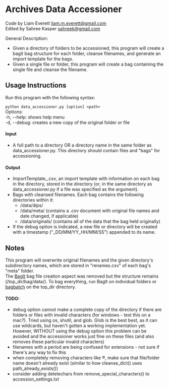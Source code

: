 Archives Data Accessioner
=========================

Code by Liam Everett liam.m.everett@gmail.com  
Edited by Sahree Kasper sahreek@gmail.com

General Description:
* Given a directory of folders to be accessioned, this program will create a bagit bag structure for each folder, cleanse filenames, and generate an import template for the bags.
* Given a single file or folder, this program will create a bag containing the single file and cleanse the filename.

Usage Instructions
------------------
Run this program with the following syntax:

`python data_accessioner.py [option] <path>`  
Options:  
-h, --help: shows help menu  
-d, --debug: creates a new copy of the original folder or file

#### Input
* A full path to a directory OR a directory name in the same folder as data_accessioner.py. This directory should contain files and "bags" for accessioning.

#### Output
* ImportTemplate_<date>.csv, an import template with information on each bag in the directory, stored in the directory (or, in the same directory as data_accessioner.py if a file was specified as the argument).
* Bags with cleansed filenames. Each bag contains the following directories within it:
	* /data/dips/
	* /data/meta/ (contains a .csv document with original file names and date changed, if applicable)
	* /data/originals/ (contains all of the data that the bag held originally)
* If the debug option is indicated, a new file or directory will be created with a timestamp ("_DD/MM/YY_HH/MM/SS") appended to its name.  

Notes
-----
This program will overwrite original filenames and the given directory's subdirectory names, which are stored in "renames.csv" of each bag's "meta" folder.    
The [BagIt](http://en.wikipedia.org/wiki/BagIt) bag file creation aspect was removed but the structure remains (/top_dir/bag/data/). To bag everything, run BagIt on individual folders or [bagbatch](https://wiki.carleton.edu/display/carl/Bagit) on the top_dir directory.

#### TODO:
- debug option cannot make a complete copy of the directory if there are folders or files with invalid characters (for windows - test this on a mac?). Tried using os, shutil, and glob. Glob is the best best, as it can use wildcards, but haven't gotten a working implementation yet. However, WITHOUT using the debug option this problem can be avoided and the accessioner works just fine on these files (and also removes these particular invalid characters)  
- filenames with a period are being confused for extensions - not sure if there's any way to fix this  
- when completely removing characters like ®, make sure that file/folder name doesn't already exist (similar to how cleanse_dict() uses path_already_exists())  
- consider adding deletechars from remove_special_characters() to accession_settings.txt  
